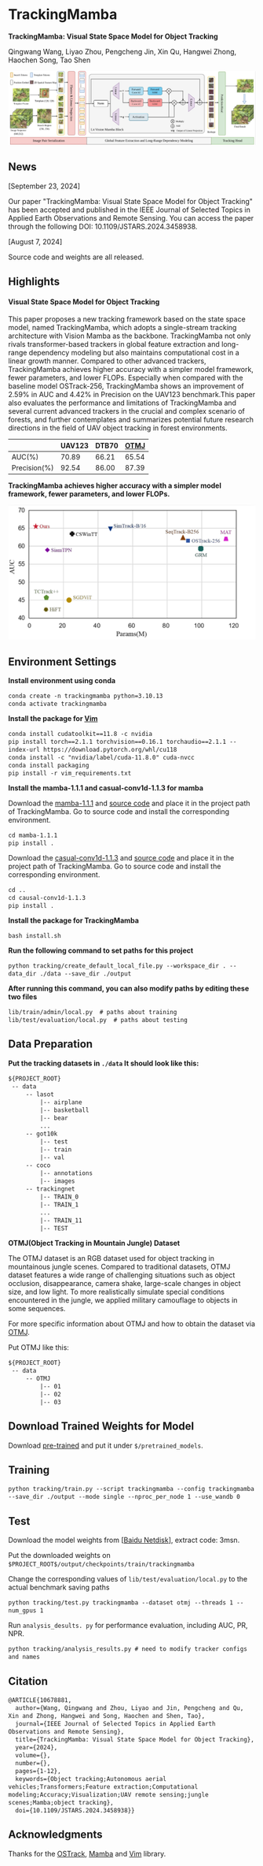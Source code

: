 # TrackingMamba

**TrackingMamba: Visual State Space Model for Object Tracking**

Qingwang Wang, Liyao Zhou, Pengcheng Jin, Xin Qu, Hangwei Zhong, Haochen Song, Tao Shen

![](https://github.com/KustTeamWQW/TrackingMamba/blob/main/img/trackingmamba_framework.JPG)

## News

[September 23, 2024]

Our paper "TrackingMamba: Visual State Space Model for Object Tracking" has been accepted and published in the IEEE Journal of Selected Topics in Applied Earth Observations and Remote Sensing. You can access the paper through the following DOI: 10.1109/JSTARS.2024.3458938.

[August 7, 2024]

Source code and weights are all released.

## Highlights

#### **Visual State Space Model for Object Tracking**

This paper proposes a new tracking framework based on the state space model, named TrackingMamba, which adopts a single-stream tracking architecture with Vision Mamba as the backbone. TrackingMamba not only rivals transformer-based trackers in global feature extraction and long-range dependency modeling but also maintains computational cost in a linear growth manner.  Compared to other advanced trackers, TrackingMamba achieves higher accuracy with a simpler model framework, fewer parameters, and lower FLOPs. Especially when compared with the baseline model OSTrack-256, TrackingMamba shows an improvement of 2.59\% in AUC and 4.42\% in Precision on the UAV123 benchmark.This paper also evaluates the performance and limitations of TrackingMamba and several current advanced trackers in the crucial and complex scenario of forests, and further contemplates and summarizes potential future research directions in the field of UAV object tracking in forest environments.

|              | UAV123 | DTB70 | [OTMJ](https://github.com/KustTeamWQW/OTMJ_Dataset) |
| ------------ | ------ | ----- | --------------------------------------------------- |
| AUC(%)       | 70.89  | 66.21 | 65.54                                               |
| Precision(%) | 92.54  | 86.00 | 87.39                                               |

**TrackingMamba achieves higher accuracy with a simpler model framework, fewer parameters, and lower FLOPs.**

![](https://github.com/KustTeamWQW/TrackingMamba/blob/main/img/AUC_params.png)

## Environment Settings

**Install environment using conda**

```
conda create -n trackingmamba python=3.10.13
conda activate trackingmamba
```

**Install the package for [Vim](https://github.com/hustvl/Vim)**

```
conda install cudatoolkit==11.8 -c nvidia
pip install torch==2.1.1 torchvision==0.16.1 torchaudio==2.1.1 --index-url https://download.pytorch.org/whl/cu118
conda install -c "nvidia/label/cuda-11.8.0" cuda-nvcc
conda install packaging
pip install -r vim_requirements.txt
```

**Install the mamba-1.1.1 and casual-conv1d-1.1.3 for mamba**

Download the [mamba-1.1.1](https://github.com/state-spaces/mamba/releases/download/v1.1.1/mamba_ssm-1.1.1+cu118torch2.1cxx11abiFALSE-cp310-cp310-linux_x86_64.whl) and [source code](https://github.com/Dao-AILab/causal-conv1d/archive/refs/tags/v1.1.3.zip) and place it in the project path of TrackingMamba. Go to source code and install the corresponding environment.

```
cd mamba-1.1.1
pip install .
```

Download the [casual-conv1d-1.1.3](https://github.com/Dao-AILab/causal-conv1d/releases/download/v1.1.3/causal_conv1d-1.1.3+cu118torch2.1cxx11abiFALSE-cp310-cp310-linux_x86_64.whl) and [source code](https://github.com/Dao-AILab/causal-conv1d/archive/refs/tags/v1.1.3.zip) and place it in the project path of TrackingMamba. Go to source code and install the corresponding environment.

```
cd ..
cd causal-conv1d-1.1.3
pip install .
```

**Install the package for TrackingMamba**

```
bash install.sh
```

**Run the following command to set paths for this project**

```
python tracking/create_default_local_file.py --workspace_dir . --data_dir ./data --save_dir ./output
```

**After running this command, you can also modify paths by editing these two files**

```
lib/train/admin/local.py  # paths about training
lib/test/evaluation/local.py  # paths about testing
```

## Data Preparation

**Put the tracking datasets in `./data` It should look like this:**

```
${PROJECT_ROOT}
 -- data
     -- lasot
         |-- airplane
         |-- basketball
         |-- bear
         ...
     -- got10k
         |-- test
         |-- train
         |-- val
     -- coco
         |-- annotations
         |-- images
     -- trackingnet
         |-- TRAIN_0
         |-- TRAIN_1
         ...
         |-- TRAIN_11
         |-- TEST
```

**OTMJ(Object Tracking in Mountain Jungle) Dataset**

The OTMJ dataset is an RGB dataset used for object tracking in mountainous jungle scenes. Compared to traditional datasets, OTMJ dataset features a wide range of challenging situations such as object occlusion, disappearance, camera shake, large-scale changes in object size, and low light. To more realistically simulate special conditions encountered in the jungle, we applied military camouflage to objects in some sequences.

For more specific information about OTMJ and how to obtain the dataset via [OTMJ](https://github.com/KustTeamWQW/OTMJ_Dataset).

Put OTMJ like this:

```
${PROJECT_ROOT}
 -- data
     -- OTMJ
         |-- 01
         |-- 02
         |-- 03
```



## Download Trained Weights for Model

Download [pre-trained](https://pan.baidu.com/s/1-5q4hK2LWj16K6R2PHSdPw?pwd=AHUT) and put it under `$/pretrained_models`.

## Training

```
python tracking/train.py --script trackingmamba --config trackingmamba --save_dir ./output --mode single --nproc_per_node 1 --use_wandb 0
```

## Test

Download the model weights from [[Baidu Netdisk](https://pan.baidu.com/s/1nqiHEmr0yKuaMsQtEfqnNQ?pwd=3msn)], extract code: 3msn.

Put the downloaded weights on  `$PROJECT_ROOT$/output/checkpoints/train/trackingmamba`

Change the corresponding values of `lib/test/evaluation/local.py` to the actual benchmark saving paths

```
python tracking/test.py trackingmamba --dataset otmj --threads 1 --num_gpus 1
```

Run `analysis_desults. py` for performance evaluation, including AUC, PR, NPR.

```
python tracking/analysis_results.py # need to modify tracker configs and names
```

## Citation

```
@ARTICLE{10678881,
  author={Wang, Qingwang and Zhou, Liyao and Jin, Pengcheng and Qu, Xin and Zhong, Hangwei and Song, Haochen and Shen, Tao},
  journal={IEEE Journal of Selected Topics in Applied Earth Observations and Remote Sensing}, 
  title={TrackingMamba: Visual State Space Model for Object Tracking}, 
  year={2024},
  volume={},
  number={},
  pages={1-12},
  keywords={Object tracking;Autonomous aerial vehicles;Transformers;Feature extraction;Computational modeling;Accuracy;Visualization;UAV remote sensing;jungle scenes;Mamba;object tracking},
  doi={10.1109/JSTARS.2024.3458938}}
```

## Acknowledgments

Thanks for the [OSTrack](https://github.com/botaoye/OSTrack), [Mamba](https://github.com/state-spaces/mamba) and [Vim](https://github.com/hustvl/Vim) library.
